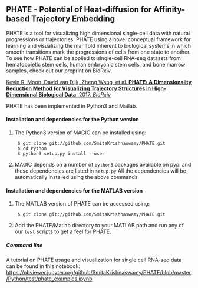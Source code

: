 PHATE  - Potential of Heat-diffusion for Affinity-based Trajectory Embedding
-------------------------------------------------------

PHATE is a tool for visualizing high dimensional single-cell data with natural progressions or trajectories. PHATE using a novel conceptual framework for learning and visualizing the manifold inherent to biological systems in which smooth transitions mark the progressions of cells from one state to another. To see how PHATE can be applied to single-cell RNA-seq datasets from hematopoietic stem cells, human embryonic stem cells, and bone marrow samples, check out our preprint on BioRxiv.

[Kevin R. Moon, David van Dijk, Zheng Wang, et al. **PHATE: A Dimensionality Reduction Method for Visualizing Trajectory Structures in High-Dimensional Biological Data**. 2017. *BioRxiv*](http://biorxiv.org/content/early/2017/03/24/120378)


PHATE has been implemented in Python3 and Matlab.




#### Installation and dependencies for the Python version
1. The Python3 version of MAGIC can be installed using:

        $ git clone git://github.com/SmitaKrishnaswamy/PHATE.git
        $ cd Python
        $ python3 setup.py install --user

2. MAGIC depends on a number of `python3` packages available on pypi and these dependencies are listed in `setup.py`
All the dependencies will be automatically installed using the above commands

#### Installation and dependencies for the MATLAB version
1. The MATLAB version of PHATE can be accessed using:

        $ git clone git://github.com/SmitaKrishnaswamy/PHATE.git


2. Add the PHATE/Matlab directory to your MATLAB path and run any of our `test` scripts to get a feel for PHATE.

##### Command line
A tutorial on PHATE usage and visualization for single cell RNA-seq data can be found in this notebook: https://nbviewer.jupyter.org/github/SmitaKrishnaswamy/PHATE/blob/master/Python/test/phate_examples.ipynb
